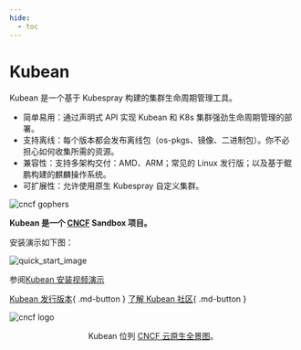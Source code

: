 ```yaml
---
hide:
  - toc
---
```


# Kubean

Kubean 是一个基于 Kubespray 构建的集群生命周期管理工具。

- 简单易用：通过声明式 API 实现 Kubean 和 K8s 集群强劲生命周期管理的部署。
- 支持离线：每个版本都会发布离线包（os-pkgs、镜像、二进制包）。你不必担心如何收集所需的资源。
- 兼容性：支持多架构交付：AMD、ARM；常见的 Linux 发行版；以及基于鲲鹏构建的麒麟操作系统。
- 可扩展性：允许使用原生 Kubespray 自定义集群。

![cncf gophers](https://docs.daocloud.io/daocloud-docs-images/docs/zh/docs/community/images/cncf-gophers.png)

**Kubean 是一个 [CNCF](https://cncf.io/) Sandbox 项目。**

安装演示如下图：

![quick_start_image](https://docs.daocloud.io/daocloud-docs-images/docs/community/images/quick_start.gif)

参阅[Kubean 安装视频演示](https://asciinema.org/a/511386)

[Kubean 发行版本](https://github.com/kubean-io/kubean/releases){ .md-button }
[了解 Kubean 社区](https://github.com/kubean-io/kubean){ .md-button }

![cncf logo](./images/cncf.png)

<p align="center">
Kubean 位列 <a href="https://landscape.cncf.io/?selected=kubean">CNCF 云原生全景图</a>。
</p>
